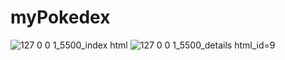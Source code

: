 # myPokedex

![127 0 0 1_5500_index html](https://user-images.githubusercontent.com/45921957/144701402-b5ef1c6f-58c4-450f-aed8-7ef8e58d9138.png)
![127 0 0 1_5500_details html_id=9](https://user-images.githubusercontent.com/45921957/144701403-939cc983-a7de-46fe-a725-9b91cedfcc34.png)
